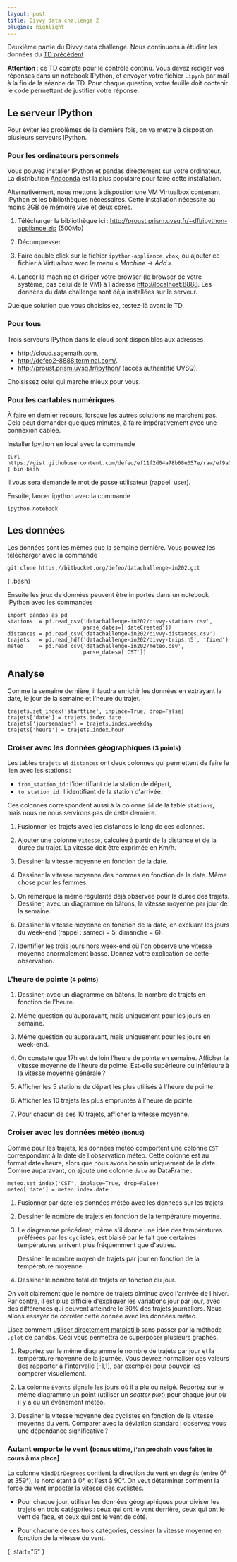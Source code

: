 ```yaml
---
layout: post
title: Divvy data challenge 2
plugins: highlight
---
```


Deuxième partie du Divvy data challenge. Nous continuons à étudier les
données du [TD précédent](../tutorial9)

**Attention :** ce TD compte pour le contrôle continu. Vous devez
rédiger vos réponses dans un notebook IPython, et envoyer votre
fichier `.ipynb` par mail à la fin de la séance de TD. Pour chaque
question, votre feuille doit contenir le code permettant de justifier
votre réponse.

## Le serveur IPython

Pour éviter les problèmes de la dernière fois, on va mettre à
dispostion plusieurs serveurs IPython.

### Pour les ordinateurs personnels

Vous pouvez installer IPython et pandas directement sur votre
ordinateur. La distribution [Anaconda](http://continuum.io/downloads)
est la plus populaire pour faire cette installation.

Alternativement, nous mettons à dispostion une VM Virtualbox contenant
IPython et les bibliothèques nécessaires. Cette installation nécessite
au moins 2GB de mémoire vive et deux cores.

1. Télécharger la bibliothèque ici :
   <http://proust.prism.uvsq.fr/~dfl/ipython-appliance.zip> (500Mo)

2. Décompresser.

3. Faire double click sur le fichier `ipython-appliance.vbox`, ou
   ajouter ce fichier à Virtualbox avec le menu *« Machine → Add »*.

4. Lancer la machine et diriger votre browser (le browser de votre
   système, pas celui de la VM) à l'adresse
   <http://localhost:8888>. Les données du data challenge sont déjà
   installées sur le serveur.

Quelque solution que vous choisissiez, testez-là avant le TD.

### Pour tous

Trois serveurs IPython dans le cloud sont disponibles aux adresses

- <http://cloud.sagemath.com>,
- <http://defeo2-8888.terminal.com/>.
- <http://proust.prism.uvsq.fr/ipython/> (accès authentifié UVSQ).

Choisissez celui qui marche mieux pour vous.

### Pour les cartables numériques

À faire en dernier recours, lorsque les autres solutions ne marchent
pas. Cela peut demander quelques minutes, à faire impérativement avec
une connexion câblée.

Installer Ipython en local avec la commande

	curl https://gist.githubusercontent.com/defeo/ef11f2d04a78b68e357e/raw/ef9a0dc9c87d3c1052b2a3ade9b63c7dcf370092/apt.sh | bin bash

Il vous sera demandé le mot de passe utilisateur (rappel: user).

Ensuite, lancer ipython avec la commande

~~~
ipython notebook
~~~


## Les données

Les données sont les mêmes que la semaine dernière. Vous pouvez les
télécharger avec la commande

~~~
git clone https://bitbucket.org/defeo/datachallenge-in202.git
~~~
{:.bash}

Ensuite les jeux de données peuvent être importés dans un notebook
IPython avec les commandes

~~~
import pandas as pd
stations  = pd.read_csv('datachallenge-in202/divvy-stations.csv',
                        parse_dates=['dateCreated'])
distances = pd.read_csv('datachallenge-in202/divvy-distances.csv')
trajets   = pd.read_hdf('datachallenge-in202/divvy-trips.h5', 'fixed')
meteo     = pd.read_csv('datachallenge-in202/meteo.csv',
                        parse_dates=['CST'])
~~~


## Analyse

Comme la semaine dernière, il faudra enrichir les données en extrayant
la date, le jour de la semaine et l'heure du trajet.

~~~
trajets.set_index('starttime', inplace=True, drop=False)
trajets['date'] = trajets.index.date
trajets['joursemaine'] = trajets.index.weekday
trajets['heure'] = trajets.index.hour
~~~


### Croiser avec les données géographiques <small>(3 points)</small>

Les tables `trajets` et `distances` ont deux colonnes qui permettent
de faire le lien avec les stations :

- `from_station_id` : l'identifiant de la station de départ,
- `to_station_id` : l'identifiant de la station d'arrivée.

Ces colonnes correspondent aussi à la colonne `id` de la table
`stations`, mais nous ne nous servirons pas de cette dernière.

1. Fusionner les trajets avec les distances le long de ces colonnes.

1. Ajouter une colonne `vitesse`, calculée à partir de la distance et
   de la durée du trajet. La vitesse doit être exprimée en Km/h.

1. Dessiner la vitesse moyenne en fonction de la date.

1. Dessiner la vitesse moyenne des hommes en fonction de la date. Même
   chose pour les femmes.

1. On remarque la même régularité déjà observée pour la durée des
   trajets. Dessiner, avec un diagramme en bâtons, la vitesse moyenne
   par jour de la semaine.

1. Dessiner la vitesse moyenne en fonction de la date, en excluant les
   jours du week-end (rappel : samedi = 5, dimanche = 6).

1. Identifier les trois jours hors week-end où l'on observe une
   vitesse moyenne anormalement basse. Donnez votre explication de
   cette observation.

### L'heure de pointe <small>(4 points)</small>

1. Dessiner, avec un diagramme en bâtons, le nombre de trajets en
   fonction de l'heure.

1. Même question qu'auparavant, mais uniquement pour les jours en
   semaine.

1. Même question qu'auparavant, mais uniquement pour les jours en
   week-end.

1. On constate que 17h est de loin l'heure de pointe en
   semaine. Afficher la vitesse moyenne de l'heure de pointe. Est-elle
   supérieure ou inférieure à la vitesse moyenne générale ?

1. Afficher les 5 stations de départ les plus utilisés à l'heure de pointe.

1. Afficher les 10 trajets les plus empruntés à l'heure de pointe.

1. Pour chacun de ces 10 trajets, afficher la vitesse moyenne.



### Croiser avec les données météo <small>(bonus)</small>

Comme pour les trajets, les données météo comportent une colonne `CST`
correspondant à la date de l'observation météo. Cette colonne est au
format date+heure, alors que nous avons besoin uniquement de la
date. Comme auparavant, on ajoute une colonne `date` au DataFrame :

~~~
meteo.set_index('CST', inplace=True, drop=False)
meteo['date'] = meteo.index.date
~~~

1. Fusionner par date les données météo avec les données sur les
   trajets.

1. Dessiner le nombre de trajets en fonction de la température moyenne.

1. Le diagramme précédent, même s'il donne une idée des températures
   préférées par les cyclistes, est biaisé par le fait que certaines
   températures arrivent plus fréquemment que d'autres.
   
   Dessiner le nombre moyen de trajets par jour en fonction de la
   température moyenne.

1. Dessiner le nombre total de trajets en fonction du jour.

On voit clairement que le nombre de trajets diminue avec l'arrivée de
l'hiver. Par contre, il est plus difficile d'expliquer les variations
jour par jour, avec des différences qui peuvent atteindre le 30% des
trajets journaliers. Nous allons essayer de corréler cette donnée avec
les données météo.

Lisez comment
[utiliser directement matplotlib](http://pandas.pydata.org/pandas-docs/stable/visualization.html#plotting-directly-with-matplotlib)
sans passer par la méthode `.plot` de pandas. Ceci vous permettra de
superposer plusieurs graphes.

1. Reportez sur le même diagramme le nombre de trajets par jour et la
   température moyenne de la journée. Vous devrez normaliser ces
   valeurs (les rapporter à l'intervalle [-1,1], par exemple) pour
   pouvoir les comparer visuellement.

1. La colonne `Events` signale les jours où il a plu ou
   neigé. Reportez sur le même diagramme un point (utiliser un
   *scatter plot*) pour chaque jour où il y a eu un événement météo.

1. Dessiner la vitesse moyenne des cyclistes en fonction de la vitesse
   moyenne du vent. Comparer avec la déviation standard : observez
   vous une dépendance significative ?


### Autant emporte le vent (<small>bonus ultime, l'an prochain vous faites le cours à ma place</small>)

La colonne `WindDirDegrees` contient la direction du vent en degrés
(entre 0° et 359°), le nord étant à 0°, et l'est à 90°. On veut
déterminer comment la force du vent impacter la vitesse des
cyclistes.

- Pour chaque jour, utiliser les données géographiques pour diviser
  les trajets en trois catégories : ceux qui ont le vent derrière,
  ceux qui ont le vent de face, et ceux qui ont le vent de côté.

- Pour chacune de ces trois catégories, dessiner la vitesse moyenne en
  fonction de la vitesse du vent.

{: start="5" }
